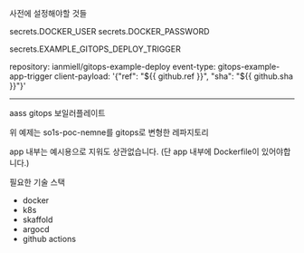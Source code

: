 사전에 설정해야할 것들

secrets.DOCKER_USER
secrets.DOCKER_PASSWORD

secrets.EXAMPLE_GITOPS_DEPLOY_TRIGGER

repository: ianmiell/gitops-example-deploy
event-type: gitops-example-app-trigger
client-payload: '{"ref": "${{ github.ref }}", "sha": "${{ github.sha }}"}'

---
  aass
gitops 보일러플레이트

위 예제는 so1s-poc-nemne를 gitops로 변형한 레파지토리

app 내부는 예시용으로 지워도 상관없습니다. (단 app 내부에 Dockerfile이 있어야합니다.)

필요한 기술 스택
* docker
* k8s
* skaffold
* argocd
* github actions

